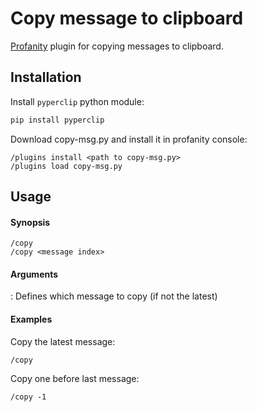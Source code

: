 # Copy message to clipboard

[Profanity](http://www.profanity.im) plugin for copying messages to clipboard. 

## Installation

Install `pyperclip` python module:

```bash
pip install pyperclip
```

Download copy-msg.py and install it in profanity console:

```
/plugins install <path to copy-msg.py>
/plugins load copy-msg.py
```

## Usage

#### Synopsis                                                                                                                                                                                                                            

```
/copy                                                                                                                                                                                                                               
/copy <message index>                                                                                                                                                                                                               
```
                                                                                                                                                                                                                                    
#### Arguments                                                                                                                                                                                                                           

<message index> : Defines which message to copy (if not the latest)                                                                                                                                                                 
                                                                                                                                                                                                                                    
#### Examples                                                                                                                                                                                                                            

Copy the latest message:
```
/copy                                                                                                                                                                                                                               
```

Copy one before last message:
```
/copy -1 
```

